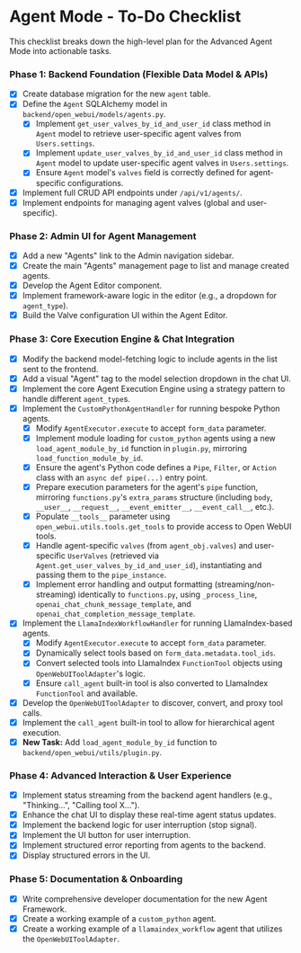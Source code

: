 # Agent Mode - To-Do Checklist

This checklist breaks down the high-level plan for the Advanced Agent Mode into actionable tasks.

### Phase 1: Backend Foundation (Flexible Data Model & APIs)

- [x] Create database migration for the new `agent` table.
- [x] Define the `Agent` SQLAlchemy model in `backend/open_webui/models/agents.py`.
    - [x] Implement `get_user_valves_by_id_and_user_id` class method in `Agent` model to retrieve user-specific agent valves from `Users.settings`.
    - [x] Implement `update_user_valves_by_id_and_user_id` class method in `Agent` model to update user-specific agent valves in `Users.settings`.
    - [x] Ensure `Agent` model's `valves` field is correctly defined for agent-specific configurations.
- [x] Implement full CRUD API endpoints under `/api/v1/agents/`.
- [x] Implement endpoints for managing agent valves (global and user-specific).

### Phase 2: Admin UI for Agent Management

- [x] Add a new "Agents" link to the Admin navigation sidebar.
- [x] Create the main "Agents" management page to list and manage created agents.
- [x] Develop the Agent Editor component.
- [x] Implement framework-aware logic in the editor (e.g., a dropdown for `agent_type`).
- [x] Build the Valve configuration UI within the Agent Editor.

### Phase 3: Core Execution Engine & Chat Integration

- [x] Modify the backend model-fetching logic to include agents in the list sent to the frontend.
- [x] Add a visual "Agent" tag to the model selection dropdown in the chat UI.
- [x] Implement the core Agent Execution Engine using a strategy pattern to handle different `agent_type`s.
- [x] Implement the `CustomPythonAgentHandler` for running bespoke Python agents.
    - [x] Modify `AgentExecutor.execute` to accept `form_data` parameter.
    - [x] Implement module loading for `custom_python` agents using a new `load_agent_module_by_id` function in `plugin.py`, mirroring `load_function_module_by_id`.
    - [x] Ensure the agent's Python code defines a `Pipe`, `Filter`, or `Action` class with an `async def pipe(...)` entry point.
    - [x] Prepare execution parameters for the agent's `pipe` function, mirroring `functions.py`'s `extra_params` structure (including `body`, `__user__`, `__request__`, `__event_emitter__`, `__event_call__`, etc.).
    - [x] Populate `__tools__` parameter using `open_webui.utils.tools.get_tools` to provide access to Open WebUI tools.
    - [x] Handle agent-specific `valves` (from `agent_obj.valves`) and user-specific `UserValves` (retrieved via `Agent.get_user_valves_by_id_and_user_id`), instantiating and passing them to the `pipe_instance`.
    - [x] Implement error handling and output formatting (streaming/non-streaming) identically to `functions.py`, using `_process_line`, `openai_chat_chunk_message_template`, and `openai_chat_completion_message_template`.
- [x] Implement the `LlamaIndexWorkflowHandler` for running LlamaIndex-based agents.
    - [x] Modify `AgentExecutor.execute` to accept `form_data` parameter.
    - [x] Dynamically select tools based on `form_data.metadata.tool_ids`.
    - [x] Convert selected tools into LlamaIndex `FunctionTool` objects using `OpenWebUIToolAdapter`'s logic.
    - [x] Ensure `call_agent` built-in tool is also converted to LlamaIndex `FunctionTool` and available.
- [x] Develop the `OpenWebUIToolAdapter` to discover, convert, and proxy tool calls.
- [x] Implement the `call_agent` built-in tool to allow for hierarchical agent execution.
- [x] **New Task:** Add `load_agent_module_by_id` function to `backend/open_webui/utils/plugin.py`.

### Phase 4: Advanced Interaction & User Experience

- [x] Implement status streaming from the backend agent handlers (e.g., "Thinking...", "Calling tool X...").
- [x] Enhance the chat UI to display these real-time agent status updates.
- [x] Implement the backend logic for user interruption (stop signal).
- [x] Implement the UI button for user interruption.
- [x] Implement structured error reporting from agents to the backend.
- [x] Display structured errors in the UI.

### Phase 5: Documentation & Onboarding

- [x] Write comprehensive developer documentation for the new Agent Framework.
- [x] Create a working example of a `custom_python` agent.
- [x] Create a working example of a `llamaindex_workflow` agent that utilizes the `OpenWebUIToolAdapter`.
